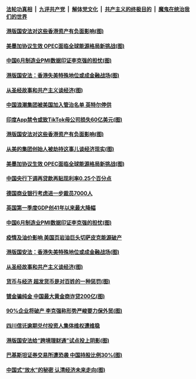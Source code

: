 ####  [法轮功真相](../../../../basic/blob/master/README.md?t=07020631) &nbsp;|&nbsp; [九评共产党](../../../../9ping.md/blob/master/README.md?t=07020631) &nbsp;|&nbsp; [解体党文化](../../../../jtdwh.md/blob/master/README.md?t=07020631)  &nbsp;|&nbsp; [共产主义的终极目的](../../../../gczydzjmd.md/blob/master/README.md?t=07020631) &nbsp;|&nbsp; [魔鬼在统治我们的世界](../../../../mgztzwmdsj.md/blob/master/README.md?t=07020631) 

#### [港版国安法对这些香港资产有负面影响(图)](../pages/p5/938357.md?t=07020631) 

#### [美墨加协议生效 OPEC面临全球能源格局新挑战(图)](../pages/p5/938340.md?t=07020631) 


#### [中国6月制造业PMI数据印证李克强的担忧(图)](../pages/p5/938245.md?t=07020631) 

#### [港版国安法：香港失美特殊地位或成金融战场(图)](../pages/p5/938230.md?t=07020631) 

#### [从圣经故事和共产主义谈经济(图)](../pages/p5/938133.md?t=07020631) 

#### [中国浪潮集团被美国加入管治名单 英特尔停供](../pages/p5/938365.md?t=07020631) 

#### [印度App禁令或致TikTok母公司损失60亿美元(图)](../pages/p5/938364.md?t=07020631) 

#### [港版国安法对这些香港资产有负面影响(图)](../pages/p5/938357.md?t=07020631) 

#### [从美的集团创始人被劫持这事儿谈经济现实(图)](../pages/p5/938344.md?t=07020631) 

#### [美墨加协议生效 OPEC面临全球能源格局新挑战(图)](../pages/p5/938340.md?t=07020631) 


#### [中国央行下调再贷款再贴现利率0.25个百分点](../pages/p5/938264.md?t=07020631) 

#### [德国商业银行考虑进一步裁员7000人](../pages/p5/938262.md?t=07020631) 

#### [英国第一季度GDP创41年以来最大降幅](../pages/p5/938261.md?t=07020631) 

#### [中国6月制造业PMI数据印证李克强的担忧(图)](../pages/p5/938245.md?t=07020631) 

#### [疫情及油价影响 美国页岩油巨头切萨皮克能源破产](../pages/p5/938232.md?t=07020631) 

#### [港版国安法：香港失美特殊地位或成金融战场(图)](../pages/p5/938230.md?t=07020631) 

#### [从圣经故事和共产主义谈经济(图)](../pages/p5/938133.md?t=07020631) 

#### [货币与经济 超发货币是对百姓的一种惩罚(图)](../pages/p5/938130.md?t=07020631) 

#### [镀金骗纯金 中国最大黄金商诈贷200亿(图)](../pages/p5/938160.md?t=07020631) 

#### [90%企业将破产 李克强称形势严峻要力保外贸(图)](../pages/p5/938142.md?t=07020631) 

#### [四川信讬逾期兑付投资人集体维权遭维稳](../pages/p5/938159.md?t=07020631) 

#### [港版国安法给“跨境理财通”试点投上阴影(图)](../pages/p5/938156.md?t=07020631) 

#### [巴基斯坦证券交易所遭恐袭 中国持股比例30%(图)](../pages/p5/938118.md?t=07020631) 

#### [中国式“放水”的秘密 认清经济未来走向(图)](../pages/p5/938113.md?t=07020631) 


